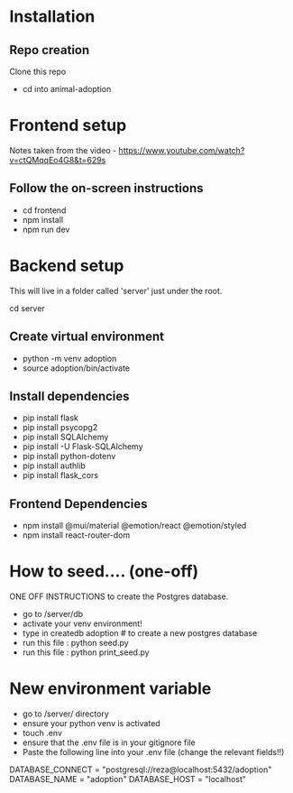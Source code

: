 # Installation

## Repo creation
Clone this repo
- cd into animal-adoption

# Frontend setup
Notes taken from the video - https://www.youtube.com/watch?v=ctQMqqEo4G8&t=629s

## Follow the on-screen instructions

- cd frontend
- npm install
- npm run dev

# Backend setup
This will live in a folder called 'server' just under the root.

cd server

## Create virtual environment
- python -m venv adoption
- source adoption/bin/activate

## Install dependencies 
- pip install flask
- pip install psycopg2
- pip install SQLAlchemy
- pip install -U Flask-SQLAlchemy
- pip install python-dotenv
- pip install authlib
- pip install flask_cors


## Frontend Dependencies
- npm install @mui/material @emotion/react @emotion/styled
- npm install react-router-dom 

# How to seed.... (one-off)
ONE OFF INSTRUCTIONS to create the Postgres database.
- go to /server/db
- activate your venv environment!
- type in createdb adoption # to create a new postgres database
- run this file : python seed.py
- run this file : python print_seed.py

# New environment variable
- go to /server/ directory
- ensure your python venv is activated
- touch .env
- ensure that the .env file is in your gitignore file
- Paste the following line into your .env file (change the relevant fields!!)

DATABASE_CONNECT = "postgresql://reza@localhost:5432/adoption"
DATABASE_NAME = "adoption"
DATABASE_HOST = "localhost"
